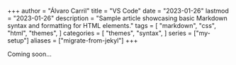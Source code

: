 +++
author = "Álvaro Carril"
title = "VS Code"
date = "2023-01-26"
lastmod = "2023-01-26"
description = "Sample article showcasing basic Markdown syntax and formatting for HTML elements."
tags = [
    "markdown",
    "css",
    "html",
    "themes",
]
categories = [
    "themes",
    "syntax",
]
series = ["my-setup"]
aliases = ["migrate-from-jekyl"]
+++

Coming soon...